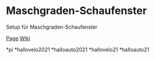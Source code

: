 # Maschgraden-Schaufenster
Setup für Maschgraden-Schaufenster

[Page](https://matthiasulrich.github.io/maschgraden/)
[Wiki](https://github.com/matthiasulrich/maschgraden/wiki)

*pi
*hallovelo2021
*halloauto2021
*hallovelo21
*halloauto21
